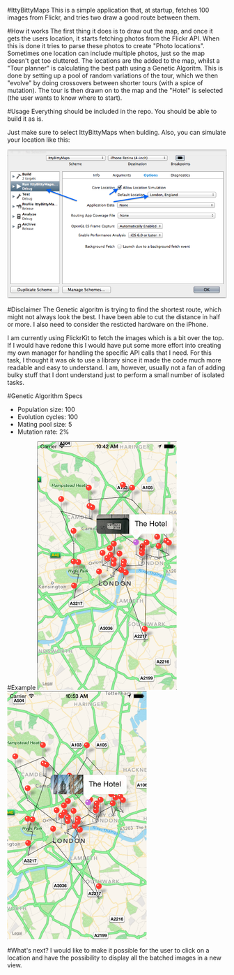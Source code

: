 #IttyBittyMaps
This is a simple application that, at startup, fetches 100 images from Flickr, and tries two draw a good route between them. 

#How it works
The first thing it does is to draw out the map, and once it gets the users location, it starts fetching photos from the Flickr API. When this is done it tries to parse these photos to create "Photo locations". Sometimes one location can include multiple photos, just so the map doesn't get too cluttered. 
The locations are the added to the map, whilst a "Tour planner" is calculating the best path using a Genetic Algoritm. This is done by setting up a pool of random variations of the tour, which we then "evolve" by doing crossovers between shorter tours (with a spice of mutation). The tour is then drawn on to the map and the "Hotel" is selected (the user wants to know where to start). 

#Usage
Everything should be included in the repo. You should be able to build it as is. 

Just make sure to select IttyBittyMaps when bulding. Also, you can simulate your location like this: 

![How to](howto.png "Howto")


#Disclaimer
The Genetic algoritm is trying to find the shortest route, which might not always look the best. I have been able to cut the distance in half or more. I also need to consider the resticted hardware on the iPhone. 

I am currently using FlickrKit to fetch the images which is a bit over the top. If I would have redone this I would have put some more effort into creating my own manager for handling the specific API calls that I need. For this task, I thought it was ok to use a library since it made the code much more readable and easy to understand. I am, however, usually not a fan of adding bulky stuff that I dont understand just to perform a small number of isolated tasks. 

#Genetic Algorithm Specs

* Population size: 100
* Evolution cycles: 100
* Mating pool size: 5
* Mutation rate: 2%

#Example
![An example](screenshot2.png "Example")
![An example](screenshot3.png "Example")

#What's next?
I would like to make it possible for the user to click on a location and have the possibility to display all the batched images in a new view. 
